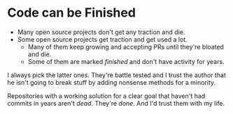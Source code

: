 # Code can be Finished

* Many open source projects don't get any traction and die.
* Some open source projects get traction and get used a lot.
  * Many of them keep growing and accepting PRs until they're bloated and die.
  * Some of them are marked _finished_ and don't have activity for years.
  
I always pick the latter ones. They're battle tested and I trust the author that he isn't going to break stuff by adding nonsense methods for a minority.

Repositories with a working solution for a clear goal that haven't had commits in years aren't _dead_. They're _done_. And I'd trust them with my life.
